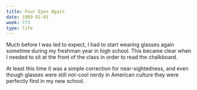 ```yaml
---
title: Four Eyes Again
date: 1989-01-01
week: 773
type: life
---
```


Much before I was led to expect, I had to start wearing glasses again sometime during my freshman year in high school. This became clear when I needed to sit at the front of the class in order to read the chalkboard.

At least this time it was a simple correction for near-sightedness, and even though glasses were still not-cool nerdy in American culture they were perfectly find in my new school.
